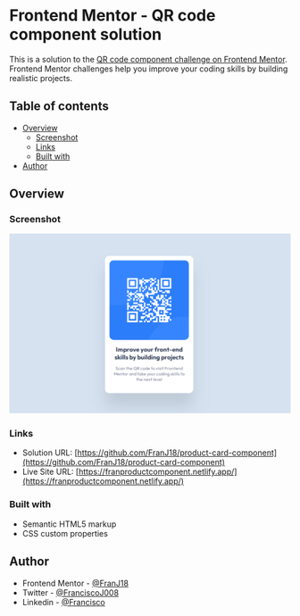 # Frontend Mentor - QR code component solution

This is a solution to the [QR code component challenge on Frontend Mentor](https://www.frontendmentor.io/challenges/qr-code-component-iux_sIO_H). Frontend Mentor challenges help you improve your coding skills by building realistic projects. 

## Table of contents

- [Overview](#overview)
  - [Screenshot](#screenshot)
  - [Links](#links)
  - [Built with](#built-with)
- [Author](#author)

## Overview

### Screenshot

![](./design/screenshot-desktop.PNG)


### Links

- Solution URL: [https://github.com/FranJ18/product-card-component](https://github.com/FranJ18/product-card-component)
- Live Site URL: [https://franproductcomponent.netlify.app/](https://franproductcomponent.netlify.app/)


### Built with

- Semantic HTML5 markup
- CSS custom properties

## Author

- Frontend Mentor - [@FranJ18](https://www.frontendmentor.io/profile/FranJ18)
- Twitter - [@FranciscoJ008](https://www.twitter.com/FranciscoJ008)
- Linkedin - [@Francisco](https://www.linkedin.com/in/francisco-mendoza-153791260/)
